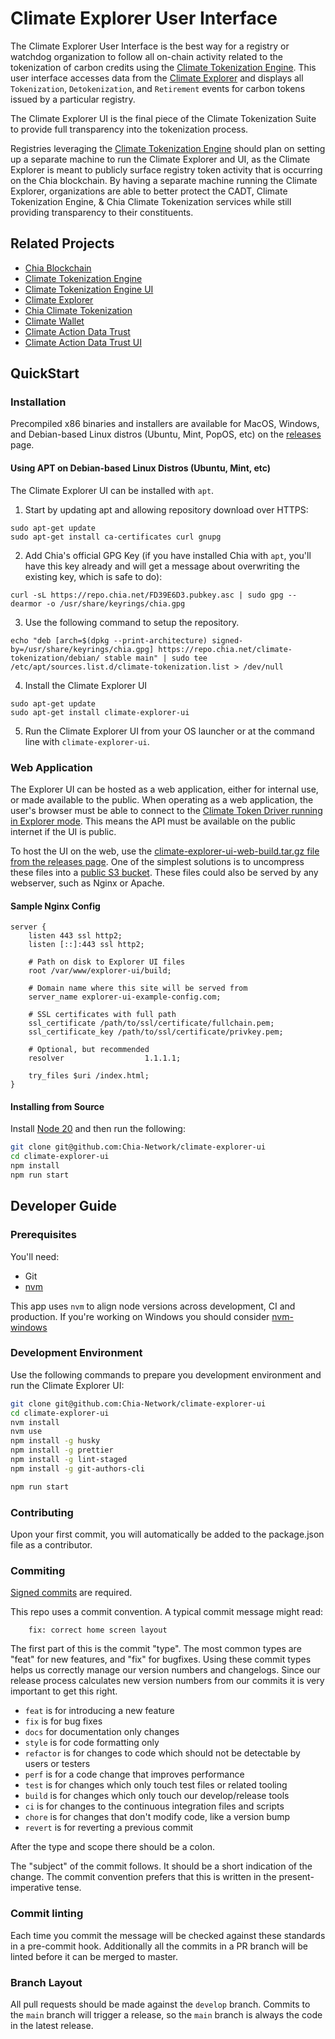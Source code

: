 # Climate Explorer User Interface

The Climate Explorer User Interface is the best way for a registry or watchdog organization to follow all on-chain
activity related to the tokenization of carbon credits using the
[Climate Tokenization Engine](https://github.com/Chia-Network/Climate-Tokenization-Engine).
This user interface accesses data from the [Climate Explorer](https://github.com/Chia-Network/climate-token-driver/)
and displays all `Tokenization`, `Detokenization`, and `Retirement` events for carbon tokens issued by a particular
registry.

The Climate Explorer UI is the final piece of the Climate Tokenization Suite to provide full transparency into the
tokenization process.

Registries leveraging the [Climate Tokenization Engine](https://github.com/Chia-Network/Climate-Tokenization-Engine)
should plan on setting up a separate machine to run the Climate Explorer and UI, as the Climate Explorer is meant to
publicly surface registry token activity that is occurring on the Chia blockchain. By having a separate machine running
the Climate Explorer, organizations are able to better protect the CADT, Climate Tokenization Engine, & Chia Climate
Tokenization services while still providing transparency to their constituents.

## Related Projects

* [Chia Blockchain](https://github.com/Chia-Network/chia-blockchain)
* [Climate Tokenization Engine](https://github.com/Chia-Network/Climate-Tokenization-Engine)
* [Climate Tokenization Engine UI](https://github.com/Chia-Network/Climate-Tokenization-Engine-UI)
* [Climate Explorer](https://github.com/Chia-Network/climate-token-driver)
* [Chia Climate Tokenization](https://github.com/Chia-Network/climate-token-driver)
* [Climate Wallet](https://github.com/Chia-Network/Climate-Wallet)
* [Climate Action Data Trust](https://github.com/Chia-Network/cadt)
* [Climate Action Data Trust UI](https://github.com/Chia-Network/cadt-ui)

## QuickStart

### Installation

Precompiled x86 binaries and installers are available for MacOS, Windows, and Debian-based Linux distros (Ubuntu, Mint,
PopOS, etc) on the [releases](https://github.com/Chia-Network/climate-explorer-ui/releases) page.

#### Using APT on Debian-based Linux Distros (Ubuntu, Mint, etc)

The Climate Explorer UI can be installed with `apt`.

1. Start by updating apt and allowing repository download over HTTPS:

```
sudo apt-get update
sudo apt-get install ca-certificates curl gnupg
```

2. Add Chia's official GPG Key (if you have installed Chia with `apt`, you'll have this key already and will get a
   message about overwriting the existing key, which is safe to do):

```
curl -sL https://repo.chia.net/FD39E6D3.pubkey.asc | sudo gpg --dearmor -o /usr/share/keyrings/chia.gpg
```

3. Use the following command to setup the repository.

```
echo "deb [arch=$(dpkg --print-architecture) signed-by=/usr/share/keyrings/chia.gpg] https://repo.chia.net/climate-tokenization/debian/ stable main" | sudo tee /etc/apt/sources.list.d/climate-tokenization.list > /dev/null
```

4. Install the Climate Explorer UI

```
sudo apt-get update
sudo apt-get install climate-explorer-ui
```

5. Run the Climate Explorer UI from your OS launcher or at the command line with `climate-explorer-ui`.

### Web Application

The Explorer UI can be hosted as a web application, either for internal use, or made available to the public.  When operating as a web application, the user's browser must be able to connect to the [Climate Token Driver running in Explorer mode](https://github.com/Chia-Network/climate-token-driver).  This means the API must be available on the public internet if the UI is public. 

To host the UI on the web, use the [climate-explorer-ui-web-build.tar.gz file from the releases page](https://github.com/Chia-Network/climate-explorer-ui/releases). One of the simplest solutions is to uncompress these files into a [public S3 bucket](https://docs.aws.amazon.com/AmazonS3/latest/userguide/WebsiteAccessPermissionsReqd.html). These files could also be served by any webserver, such as Nginx or Apache.  

#### Sample Nginx Config

```
server {
    listen 443 ssl http2;
    listen [::]:443 ssl http2;

    # Path on disk to Explorer UI files
    root /var/www/explorer-ui/build;

    # Domain name where this site will be served from
    server_name explorer-ui-example-config.com;

    # SSL certificates with full path
    ssl_certificate /path/to/ssl/certificate/fullchain.pem;
    ssl_certificate_key /path/to/ssl/certificate/privkey.pem;

    # Optional, but recommended
    resolver                  1.1.1.1;

    try_files $uri /index.html;
}

```

#### Installing from Source

Install [Node 20](https://nodejs.org/en/download/releases) and then run the following:

```sh
git clone git@github.com:Chia-Network/climate-explorer-ui
cd climate-explorer-ui
npm install
npm run start
```

## Developer Guide

### Prerequisites

You'll need:

- Git
- [nvm](https://github.com/nvm-sh/nvm)

This app uses `nvm` to align node versions across development, CI and production. If you're working on Windows you
should consider [nvm-windows](https://github.com/coreybutler/nvm-windows)

### Development Environment

Use the following commands to prepare you development environment and run the Climate Explorer UI:

```sh
git clone git@github.com:Chia-Network/climate-explorer-ui
cd climate-explorer-ui
nvm install
nvm use
npm install -g husky
npm install -g prettier
npm install -g lint-staged
npm install -g git-authors-cli

npm run start
```

### Contributing

Upon your first commit, you will automatically be added to the package.json file as a contributor.

### Commiting

[Signed commits](https://docs.github.com/en/authentication/managing-commit-signature-verification/signing-commits) are
required.

This repo uses a commit convention. A typical commit message might read:

```
    fix: correct home screen layout
```

The first part of this is the commit "type". The most common types are "feat" for new features, and "fix" for bugfixes.
Using these commit types helps us correctly manage our version numbers and changelogs. Since our release process
calculates new version numbers from our commits it is very important to get this right.

- `feat` is for introducing a new feature
- `fix` is for bug fixes
- `docs` for documentation only changes
- `style` is for code formatting only
- `refactor` is for changes to code which should not be detectable by users or testers
- `perf` is for a code change that improves performance
- `test` is for changes which only touch test files or related tooling
- `build` is for changes which only touch our develop/release tools
- `ci` is for changes to the continuous integration files and scripts
- `chore` is for changes that don't modify code, like a version bump
- `revert` is for reverting a previous commit

After the type and scope there should be a colon.

The "subject" of the commit follows. It should be a short indication of the change. The commit convention prefers that
this is written in the present-imperative tense.

### Commit linting

Each time you commit the message will be checked against these standards in a pre-commit hook. Additionally all the
commits in a PR branch will be linted before it can be merged to master.

### Branch Layout

All pull requests should be made against the `develop` branch. Commits to the `main` branch will trigger a release, so
the `main` branch is always the code in the latest release.
